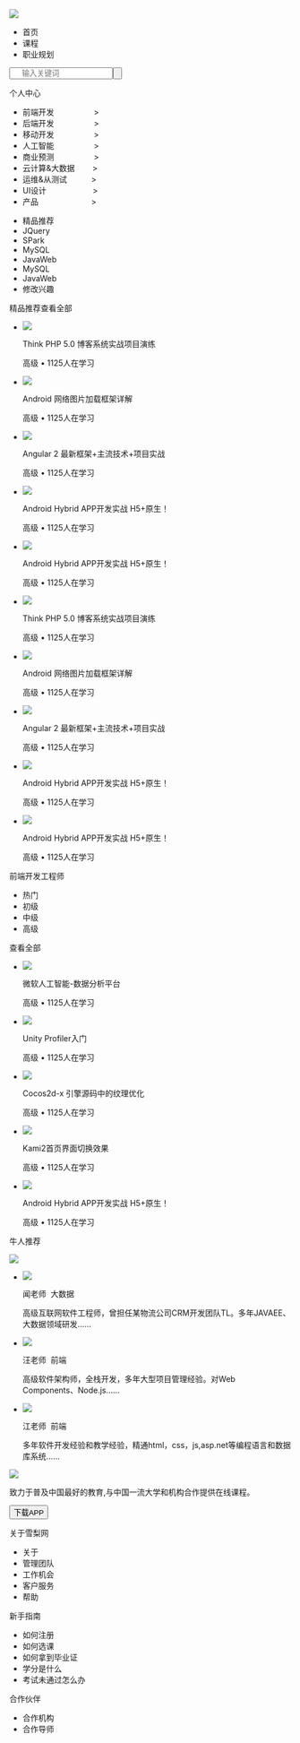 <!DOCTYPE html>
<html lang="en">
<head>
	<meta charset="UTF-8">
	<title>Document</title>
	<link rel="stylesheet" href="normalize.css">
	<link rel="stylesheet" href="css代码.css">
</head>
<body>
	<div class="quanbu">
		<div class="dao">
			<img src="雪梨在线.png" class="xue">
			<div class="ul">
				<ul class="ul1">
					<li class="li">首页</li>
					<li class="li">课程</li>
					<li class="li" id="zhi">职业规划</li>
				</ul>
			</div>
			<input type="text" placeholder="&nbsp;&nbsp;&nbsp;&nbsp;&nbsp;输入关键词" class="input"><input type="submit" class="sou" value="">
			<p class="ge">个人中心</p>
		</div>
		<div class="dao2">
			<div class="zuo">
				<ul class="ul2">
					<li class="nav1">前端开发&nbsp;&nbsp;&nbsp;&nbsp;&nbsp;&nbsp;&nbsp;&nbsp;&nbsp;&nbsp;&nbsp;&nbsp;&nbsp;&nbsp;&nbsp;&nbsp;&nbsp;&nbsp;></li>
					<li class="nav1">后端开发&nbsp;&nbsp;&nbsp;&nbsp;&nbsp;&nbsp;&nbsp;&nbsp;&nbsp;&nbsp;&nbsp;&nbsp;&nbsp;&nbsp;&nbsp;&nbsp;&nbsp;&nbsp;></li>
					<li class="nav1">移动开发&nbsp;&nbsp;&nbsp;&nbsp;&nbsp;&nbsp;&nbsp;&nbsp;&nbsp;&nbsp;&nbsp;&nbsp;&nbsp;&nbsp;&nbsp;&nbsp;&nbsp;&nbsp;></li>
					<li class="nav1">人工智能&nbsp;&nbsp;&nbsp;&nbsp;&nbsp;&nbsp;&nbsp;&nbsp;&nbsp;&nbsp;&nbsp;&nbsp;&nbsp;&nbsp;&nbsp;&nbsp;&nbsp;&nbsp;></li>
					<li class="nav1">商业预测&nbsp;&nbsp;&nbsp;&nbsp;&nbsp;&nbsp;&nbsp;&nbsp;&nbsp;&nbsp;&nbsp;&nbsp;&nbsp;&nbsp;&nbsp;&nbsp;&nbsp;&nbsp;></li>
					<li class="nav1">云计算&大数据&nbsp;&nbsp;&nbsp;&nbsp;&nbsp;&nbsp;&nbsp;&nbsp;></li>
					<li class="nav1">运维&从测试&nbsp;&nbsp;&nbsp;&nbsp;&nbsp;&nbsp;&nbsp;&nbsp;&nbsp;&nbsp;&nbsp;></li>
					<li class="nav1">UI设计&nbsp;&nbsp;&nbsp;&nbsp;&nbsp;&nbsp;&nbsp;&nbsp;&nbsp;&nbsp;&nbsp;&nbsp;&nbsp;&nbsp;&nbsp;&nbsp;&nbsp;&nbsp;&nbsp;&nbsp;&nbsp;></li>
					<li class="nav1">产品&nbsp;&nbsp;&nbsp;&nbsp;&nbsp;&nbsp;&nbsp;&nbsp;&nbsp;&nbsp;&nbsp;&nbsp;&nbsp;&nbsp;&nbsp;&nbsp;&nbsp;&nbsp;&nbsp;&nbsp;&nbsp;&nbsp;&nbsp;&nbsp;></li>
				</ul>
			</div>
		</div>
		<div class="zhong">
			<div class="dao3">
				<ul class="ul3">
					<li class="li3" id="jing">精品推荐</li>
					<li class="li3">JQuery</li>
					<li class="li3">SPark</li>
					<li class="li3">MySQL</li>
					<li class="li3">JavaWeb</li>
					<li class="li3">MySQL</li>
					<li class="li3" id="none">JavaWeb</li>
					<li class="xiu">修改兴趣</li>
				</ul>				
			</div>
			<p class="p1">精品推荐<span class="all">查看全部</span></p>
			<div class="imgs">
				<ul class="ul3">
					<li class="li4">
						<img src="矩形 35(5).png" class="tu">
						<div class="xiao">
							<p class="zi">
                                Think PHP 5.0 博客系统实战项目演练     
                            </p>
							<p class="gao"><span class="yellow">高级</span>
                                •  1125人在学习
                            </p>
						</div>
					</li>
					<li class="li4">
						<img src="矩形 35(6).png" class="tu">
						<div class="xiao">
							<p class="zi">
                                Android 网络图片加载框架详解     
                            </p>
							<p class="gao"><span class="yellow">高级</span>
                                •  1125人在学习
                            </p>
						</div>
					</li>
					<li class="li4">
						<img src="矩形 35(7).png" class="tu">
						<div class="xiao">
							<p class="zi">
                                Angular 2 最新框架+主流技术+项目实战     
                            </p>
							<p class="gao"><span class="yellow">高级</span>
                                •  1125人在学习
                            </p>
						</div>
					</li>
					<li class="li4">
						<img src="矩形 35(8).png" class="tu"><div class="xiao">
							<p class="zi">
                                Android Hybrid APP开发实战 H5+原生！     
                            </p>
							<p class="gao"><span class="yellow">高级</span>
                                •  1125人在学习
                            </p>
						</div>
					</li>
					<li class="li41">
						<img src="矩形 35(9).png" class="tu"><div class="xiao">
							<p class="zi">
                                Android Hybrid APP开发实战 H5+原生！     
                            </p>
							<p class="gao"><span class="yellow">高级</span>
                                •  1125人在学习
                            </p>
						</div>
					</li>
					<li class="li4">
						<img src="矩形 35(5).png" class="tu">
						<div class="xiao">
							<p class="zi">
                                Think PHP 5.0 博客系统实战项目演练     
                            </p>
							<p class="gao"><span class="yellow">高级</span>
                                •  1125人在学习
                            </p>
						</div>
					</li>
					<li class="li4">
						<img src="矩形 35(6).png" class="tu">
						<div class="xiao">
							<p class="zi">
                                Android 网络图片加载框架详解     
                            </p>
							<p class="gao"><span class="yellow">高级</span>
                                •  1125人在学习
                            </p>
						</div>
					</li>
					<li class="li4">
						<img src="矩形 35(7).png" class="tu">
						<div class="xiao">
							<p class="zi">
                                Angular 2 最新框架+主流技术+项目实战     
                            </p>
							<p class="gao"><span class="yellow">高级</span>
                                •  1125人在学习
                            </p>
						</div>
					</li>
					<li class="li4">
						<img src="矩形 35(8).png" class="tu">
						<div class="xiao">
							<p class="zi">
                                Android Hybrid APP开发实战 H5+原生！     
                            </p>
							<p class="gao"><span class="yellow">高级</span>
                                •  1125人在学习
                            </p>
						</div>
					</li>
					<li class="li41">
						<img src="矩形 35(9).png" class="tu">
						<div class="xiao">
							<p class="zi">
                                Android Hybrid APP开发实战 H5+原生！     
                            </p>
							<p class="gao"><span class="yellow">高级</span>
                                •  1125人在学习
                            </p>
						</div>
					</li>
				</ul>
			</div>
			<div class="qian">
				<p class="p2">前端开发工程师</p>
				<ul class="jibie">
					<li class="ji">热门</li>
					<li class="ji">初级</li>
					<li class="ji">中级</li>
					<li class="ji">高级</li>
				</ul>
				<p class="all2">查看全部</p>
			</div>
			<div class="imgs2">
				<ul class="ul3">
					<li class="li4">
						<img src="矩形 35.png" class="tu">
						<div class="xiao">
							<p class="zi">
                                微软人工智能-数据分析平台
                            </p>
							<p class="gao"><span class="yellow">高级</span>
                                •  1125人在学习
                            </p>
						</div>
					</li>
					<li class="li4">
						<img src="矩形 35(2).png" class="tu">
						<div class="xiao">
							<p class="zi">
                                Unity Profiler入门     
                            </p>
							<p class="gao"><span class="yellow">高级</span>
                                •  1125人在学习
                            </p>
						</div>
					</li>
					<li class="li4">
						<img src="矩形 35(1).png" class="tu">
						<div class="xiao">
							<p class="zi">
                                Cocos2d-x 引擎源码中的纹理优化     
                            </p>
							<p class="gao"><span class="yellow">高级</span>
                                •  1125人在学习
                            </p>
						</div>
					</li>
					<li class="li4">
						<img src="矩形 35(3).png" class="tu"><div class="xiao">
							<p class="zi">
                                Kami2首页界面切换效果     
                            </p>
							<p class="gao"><span class="yellow">高级</span>
                                •  1125人在学习
                            </p>
						</div>
					</li>
					<li class="li41">
						<img src="矩形 35(4).png" class="tu"><div class="xiao">
							<p class="zi">
                                Android Hybrid APP开发实战 H5+原生！          
                            </p>
							<p class="gao"><span class="yellow">高级</span>
                                •  1125人在学习
                            </p>
						</div>
					</li>
				</ul>
			</div>
			<p class="p3">
			牛人推荐
			</p>
			<div class="imgs3">
				<img src="图层 149.png" class="feng">
				<ul class="ul4">
					<li class="li42">
						<img src="20172124182104355.png" class="tu3">
						<div class="xiao2">
							<p class="p41">
								<span class="lao">闻老师</span>
								&nbsp;大数据
							</p>
							<p class="p42">高级互联网软件工程师，曾担任某物流公司CRM开发团队TL。多年JAVAEE、大数据领域研发……</p>
						</div>
					</li>
					<li class="li42">
						<img src="20154025104058710.png" class="tu3">
						<div class="xiao2">
							<p class="p41">
								<span class="lao">汪老师</span>
								&nbsp;前端
							</p>
							<p class="p42">高级软件架构师，全栈开发，多年大型项目管理经验。对Web Components、Node.js……</p>
						</div>
					</li>
					<li class="li42">
						<img src="20154325104317144 (1).png" class="tu3">
						<div class="xiao2">
							<p class="p41">
								<span class="lao">江老师</span>
								&nbsp;前端
							</p>
							<p class="p42">多年软件开发经验和教学经验，精通html，css，js,asp.net等编程语言和数据库系统……
							</p>
						</div>
					</li>
				</ul>
			</div>
		</div>
		<div class="dao5">
			<div class="dao51">
				<img src="雪梨在线.png" class="xue2">
				<p class="p51">致力于普及中国最好的教育,与中国一流大学和机构合作提供在线课程。</p>
				<input type="submit" value="下载APP" class="input3">
			</div>
			<div class="dao52">
				<p class="p52">关于雪梨网</p>
				<ul class="ul5">
					<li class="li5">关于</li>
					<li class="li5">管理团队</li>
					<li class="li5">工作机会</li>
					<li class="li5">客户服务</li>
					<li class="li5">帮助</li>
				</ul>
			</div>
			<div class="dao52" id="dao53">
				<p class="p52">新手指南</p>
				<ul class="ul5">
					<li class="li5">如何注册</li>
					<li class="li5">如何选课</li>
					<li class="li5">如何拿到毕业证</li>
					<li class="li5">学分是什么</li>
					<li class="li5">考试未通过怎么办</li>
				</ul>
			</div>
			<div class="dao52" id="dao54">
				<p class="p52">合作伙伴</p>
				<ul class="ul5">
					<li class="li5">合作机构</li>
					<li class="li5">合作导师</li>
				</ul>
			</div>
		</div>
	</div>
</body>
</html>
